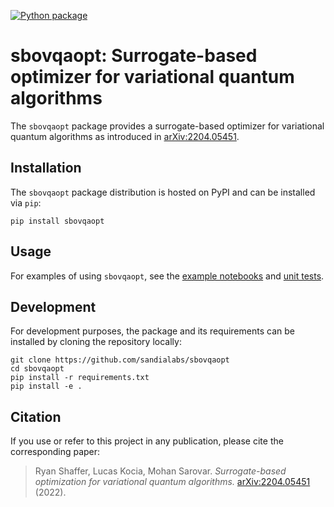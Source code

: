 [![Python package](https://github.com/sandialabs/sbovqaopt/actions/workflows/python-package.yml/badge.svg)](https://github.com/sandialabs/sbovqaopt/actions/workflows/python-package.yml)

# sbovqaopt: Surrogate-based optimizer for variational quantum algorithms

The `sbovqaopt` package provides a surrogate-based optimizer for variational quantum algorithms as introduced in [arXiv:2204.05451](https://arxiv.org/abs/2204.05451).


## Installation

The `sbovqaopt` package distribution is hosted on PyPI and can be installed via `pip`:

```
pip install sbovqaopt
```

## Usage

For examples of using `sbovqaopt`, see the [example notebooks](./examples) and [unit tests](./tests).

## Development

For development purposes, the package and its requirements can be installed by cloning the repository locally:

```
git clone https://github.com/sandialabs/sbovqaopt
cd sbovqaopt
pip install -r requirements.txt
pip install -e .
```

## Citation

If you use or refer to this project in any publication, please cite the corresponding paper:

> Ryan Shaffer, Lucas Kocia, Mohan Sarovar. _Surrogate-based optimization for variational quantum algorithms._ [arXiv:2204.05451](https://arxiv.org/abs/2204.05451) (2022).

